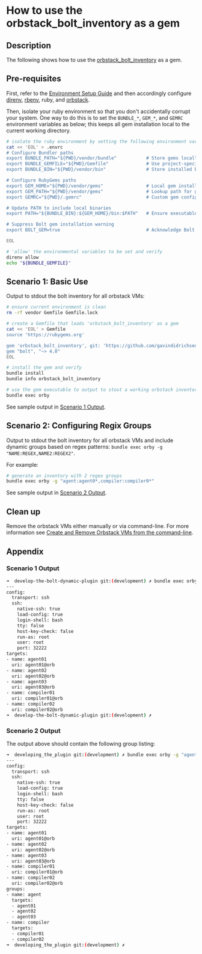# How to use the orbstack_bolt_inventory as a gem

## Description

The following shows how to use the [orbstack_bolt_inventory](https://github.com/gavindidrichsen-puppetlabs/orbstack_bolt_inventory) as a gem.

## Pre-requisites

First, refer to the [Environment Setup Guide](setup_environment.md) and then accordingly configure [direnv](https://direnv.net), [rbenv](https://github.com/rbenv/rbenv), ruby, and [orbstack](https://docs.orbstack.dev).

Then, isolate your ruby environment so that you don't accidentally corrupt your system.  One way to do this is to set the `BUNDLE_*`, `GEM_*`, and `GEMRC` environment variables as below; this keeps all gem installation local to the current working directory.

```bash
# isolate the ruby environment by setting the following environment variables for bundle and gem installations
cat << 'EOL' > .envrc
# Configure Bundler paths  
export BUNDLE_PATH="${PWD}/vendor/bundle"           # Store gems locally  
export BUNDLE_GEMFILE="${PWD}/Gemfile"              # Use project-specific Gemfile  
export BUNDLE_BIN="${PWD}/vendor/bin"               # Store installed binaries  

# Configure RubyGems paths  
export GEM_HOME="${PWD}/vendor/gems"                # Local gem installation directory  
export GEM_PATH="${PWD}/vendor/gems"                # Lookup path for gems  
export GEMRC="${PWD}/.gemrc"                        # Custom gem configuration  

# Update PATH to include local binaries  
export PATH="${BUNDLE_BIN}:${GEM_HOME}/bin:$PATH"   # Ensure executables are found  

# Suppress Bolt gem installation warning  
export BOLT_GEM=true                                # Acknowledge Bolt is installed as a gem  

EOL

# 'allow' the environmental variables to be set and verify
direnv allow
echo "${BUNDLE_GEMFILE}"
```

## Scenario 1: Basic Use

Output to stdout the bolt inventory for all orbstack VMs:

```bash
# ensure current environment is clean
rm -rf vendor Gemfile Gemfile.lock

# create a Gemfile that loads 'orbstack_bolt_inventory' as a gem
cat << 'EOL' > Gemfile
source 'https://rubygems.org'

gem 'orbstack_bolt_inventory', git: 'https://github.com/gavindidrichsen-puppetlabs/orbstack_bolt_inventory.git', branch: 'main'
gem "bolt", "~> 4.0"
EOL

# install the gem and verify
bundle install
bundle info orbstack_bolt_inventory

# use the gem executable to output to stout a working orbstack inventory
bundle exec orby
```

See sample output in [Scenario 1 Output](#scenario-1-output).

## Scenario 2: Configuring Regix Groups

Output to stdout the bolt inventory for all orbstack VMs and include dynamic groups based on regex patterns:  `bundle exec orby -g "NAME:REGEX,NAME2:REGEX2"`.  

For example:

```bash
# generate an inventory with 2 regex groups
bundle exec orby -g "agent:agent0*,compiler:compiler0*"
```

See sample output in [Scenario 2 Output](#scenario-2-output).

## Clean up

Remove the orbstack VMs either manually or via command-line.  For more information see [Create and Remove Orbstack VMs from the command-line](create_and_remove_orbstack_vms_from_cli.md).

## Appendix

### Scenario 1 Output

```bash
➜  develop-the-bolt-dynamic-plugin git:(development) ✗ bundle exec orby
---
config:
  transport: ssh
  ssh:
    native-ssh: true
    load-config: true
    login-shell: bash
    tty: false
    host-key-check: false
    run-as: root
    user: root
    port: 32222
targets:
- name: agent01
  uri: agent01@orb
- name: agent02
  uri: agent02@orb
- name: agent03
  uri: agent03@orb
- name: compiler01
  uri: compiler01@orb
- name: compiler02
  uri: compiler02@orb
➜  develop-the-bolt-dynamic-plugin git:(development) ✗ 
```

### Scenario 2 Output

The output above should contain the following group listing:

```bash
➜  developing_the_plugin git:(development) ✗ bundle exec orby -g "agent:agen*,compiler:comp*"
---
config:
  transport: ssh
  ssh:
    native-ssh: true
    load-config: true
    login-shell: bash
    tty: false
    host-key-check: false
    run-as: root
    user: root
    port: 32222
targets:
- name: agent01
  uri: agent01@orb
- name: agent02
  uri: agent02@orb
- name: agent03
  uri: agent03@orb
- name: compiler01
  uri: compiler01@orb
- name: compiler02
  uri: compiler02@orb
groups:
- name: agent
  targets:
  - agent01
  - agent02
  - agent03
- name: compiler
  targets:
  - compiler01
  - compiler02
➜  developing_the_plugin git:(development) ✗
```
